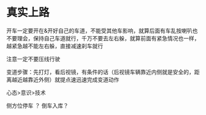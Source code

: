 # 真实上路


开车一定要开在&开好自己的车道，不能受其他车影响，就算后面有车乱按喇叭也不要理会，保持自己车道就行，千万不要去左右躲，就算前面有紧急情况也一样，越紧急越不能左右躲，直接减速刹车就行

注意一定不要压线行驶

变道步骤：先打灯，看后视镜，有条件的话（后视镜车辆靠近内侧就是安全的，距离越近越靠近外侧）就提点速迅速完成变道动作

心态>意识>技术

侧方位停车 ？ 倒车入库？
